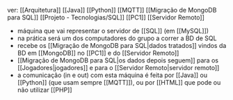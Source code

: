 ver:
	[[Arquitetura]]
	[[Java]]
	[[Python]]
	[[MQTT]]
	[[Migração de MongoDB para SQL]]
	[[Projeto - Tecnologias/SQL]]
	[[PC1]]
	[[Servidor Remoto]]

- máquina que vai representar o servidor de [[SQL]] (em [[MySQL]])
- na prática será um dos computadores do grupo a correr a BD de SQL
- recebe os [[Migração de MongoDB para SQL|dados tratados]] vindos da BD em [[MongoDB]] no [[PC1]] e do [[Servidor Remoto]]
- [[Migração de MongoDB para SQL|os dados depois seguem]] para os [[Jogadores|jogadores]] e para o [[Servidor Remoto|servidor remoto]]
- a comunicação (in e out) com esta máquina é feita por [[Java]] ou [[Python]] (que usam sempre [[MQTT]]), ou por [[HTML]] que pode ou não utilizar [[PHP]]
